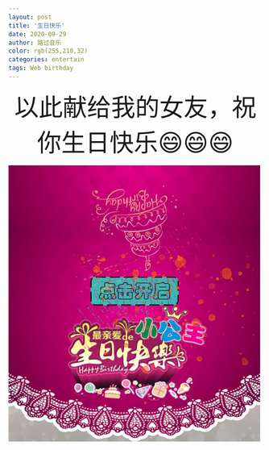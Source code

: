 ```yaml
---
layout: post
title: '生日快乐'
date: 2020-09-29
author: 路过音乐
color: rgb(255,210,32)
categories: entertain
tags: Web birthday
---
```


<center><font face="华文彩云" size=30>以此献给我的女友，祝你生日快乐😄😄😄</font></center>  


<a href="https://gsonggit.github.io/entertain/2020/09/29/happybirthday.html"><img src="/assets/article_img/2020-09-29-birthdaybg.jpg"></a>